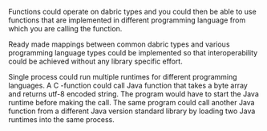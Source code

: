 Functions could operate on dabric types and you could then be able to use functions that are implemented in different programming language from which you are calling the function.

Ready made mappings between common dabric types and various programming language types could be implemented so that interoperability could be achieved without any library specific effort.

Single process could run multiple runtimes for different programming languages. A C -function could call Java function that takes a byte array and returns utf-8 encoded string. The program would have to start the Java runtime before making the call. The same program could call another Java function from a different Java version standard library by loading two Java runtimes into the same process.
